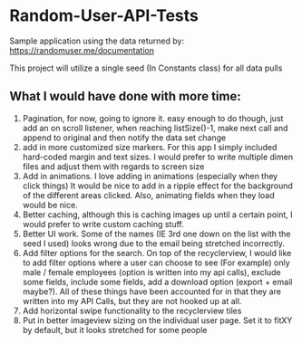 # Random-User-API-Tests

Sample application using the data returned by: https://randomuser.me/documentation

This project will utilize a single seed (In Constants class) for all data pulls 

## What I would have done with more time:

1) Pagination, for now, going to ignore it. easy enough to do though, just add an
    on scroll listener, when reaching listSize()-1, make next call and append to original
    and then notify the data set change
2) add in more customized size markers. For this app I simply included hard-coded
    margin and text sizes. I would prefer to write multiple dimen files and adjust them
    with regards to screen size
3) Add in animations. I love adding in animations (especially when they click things)
    It would be nice to add in a ripple effect for the background of the different areas
    clicked. Also, animating fields when they load would be nice.
4) Better caching, although this is caching images up until a certain point, I would
    prefer to write custom caching stuff.
5) Better UI work. Some of the names (IE 3rd one down on the list with the seed I
    used) looks wrong due to the email being stretched incorrectly.
6) Add filter options for the search. On top of the recyclerview, I would like to
    add filter options where a user can choose to see (For example) only male / female
    employees (option is written into my api calls), exclude some fields, include some
    fields, add a download option (export + email maybe?). All of these things have
    been accounted for in that they are written into my API Calls, but they are not
    hooked up at all.
7) Add horizontal swipe functionality to the recyclerview tiles
8) Put in better imageview sizing on the individual user page. Set it to fitXY by default, but it looks stretched for some people

